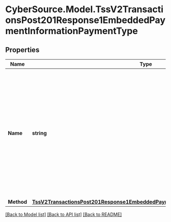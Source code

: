 # CyberSource.Model.TssV2TransactionsPost201Response1EmbeddedPaymentInformationPaymentType
## Properties

Name | Type | Description | Notes
------------ | ------------- | ------------- | -------------
**Name** | **string** | A Payment Type is an agreed means for a payee to receive legal tender from a payer. The way one pays for a commercial financial transaction. Examples: Card, Bank Transfer, Digital, Direct Debit.  | [optional] 
**Method** | [**TssV2TransactionsPost201Response1EmbeddedPaymentInformationPaymentTypeMethod**](TssV2TransactionsPost201Response1EmbeddedPaymentInformationPaymentTypeMethod.md) |  | [optional] 

[[Back to Model list]](../README.md#documentation-for-models) [[Back to API list]](../README.md#documentation-for-api-endpoints) [[Back to README]](../README.md)

